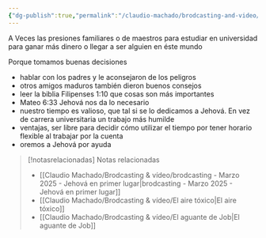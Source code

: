 ```yaml
---
{"dg-publish":true,"permalink":"/claudio-machado/brodcasting-and-video/jovenes-principios-biblicos-ayudan-a-escoger-tu-camino-en-la-vida/","title":"Jóvenes - Principios bíblicos ayudan a escoger tu camino en la vida","tags":["joven","principios"]}
---
```


A Veces las presiones familiares o de maestros para estudiar en universidad para ganar más dinero o llegar a ser alguien en éste mundo 

Porque tomamos buenas decisiones 
- hablar con los padres y le aconsejaron de los peligros 
- otros amigos maduros también dieron buenos consejos 
- leer la biblia Filipenses 1:10 que cosas son más importantes 
- Mateo 6:33 Jehová nos da lo necesario 
- nuestro tiempo es valioso, que tal si se lo dedicamos a Jehová. En vez de carrera universitaria un trabajo más humilde 
- ventajas, ser libre para decidir cómo utilizar el tiempo por tener horario flexible al trabajar por la cuenta 
- oremos a Jehová por ayuda 



> [!notasrelacionadas] Notas relacionadas
> - [[Claudio Machado/Brodcasting & vídeo/brodcasting - Marzo 2025 - Jehová en primer lugar\|brodcasting - Marzo 2025 - Jehová en primer lugar]]
> - [[Claudio Machado/Brodcasting & vídeo/El aire tóxico\|El aire tóxico]]
> - [[Claudio Machado/Brodcasting & vídeo/El aguante de Job\|El aguante de Job]]

